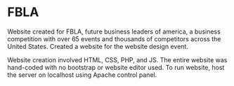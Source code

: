 # FBLA
Website created for FBLA, future business leaders of america, a business competition with over 65 events and thousands of competitors across the United States. Created a website for the website design event.

Website creation involved HTML, CSS, PHP, and JS. The entire website was hand-coded with no bootstrap or website editor used. To run website, host the server on localhost using Apache control panel.
